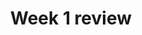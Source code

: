---
toc: true
comments: false
layout: post
title: Week 1 review
type: tangibles
courses: { compsci: {week: 1} }
---